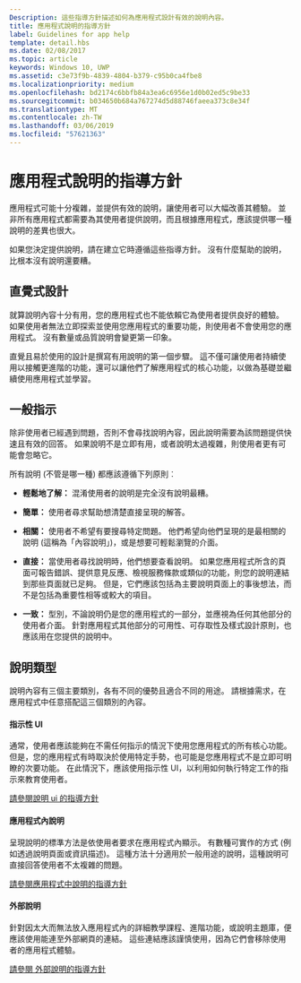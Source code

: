 ```yaml
---
Description: 這些指導方針描述如何為應用程式設計有效的說明內容。
title: 應用程式說明的指導方針
label: Guidelines for app help
template: detail.hbs
ms.date: 02/08/2017
ms.topic: article
keywords: Windows 10, UWP
ms.assetid: c3e73f9b-4839-4804-b379-c95b0ca4fbe8
ms.localizationpriority: medium
ms.openlocfilehash: bd2174c6bbfb84a3ea6c6956e1d0b02ed5c9be33
ms.sourcegitcommit: b034650b684a767274d5d88746faeea373c8e34f
ms.translationtype: MT
ms.contentlocale: zh-TW
ms.lasthandoff: 03/06/2019
ms.locfileid: "57621363"
---
```

# <a name="guidelines-for-app-help"></a>應用程式說明的指導方針



應用程式可能十分複雜，並提供有效的說明，讓使用者可以大幅改善其體驗。 並非所有應用程式都需要為其使用者提供說明，而且根據應用程式，應該提供哪一種說明的差異也很大。

如果您決定提供說明，請在建立它時遵循這些指導方針。 沒有什麼幫助的說明，比根本沒有說明還要糟。

## <a name="intuitive-design"></a>直覺式設計

就算說明內容十分有用，您的應用程式也不能依賴它為使用者提供良好的體驗。 如果使用者無法立即探索並使用您應用程式的重要功能，則使用者不會使用您的應用程式。 沒有數量或品質說明會變更第一印象。

直覺且易於使用的設計是撰寫有用說明的第一個步驟。 這不僅可讓使用者持續使用以接觸更進階的功能，還可以讓他們了解應用程式的核心功能，以做為基礎並繼續使用應用程式並學習。

## <a name="general-instructions"></a>一般指示

除非使用者已經遇到問題，否則不會尋找說明內容，因此說明需要為該問題提供快速且有效的回答。 如果說明不是立即有用，或者說明太過複雜，則使用者更有可能會忽略它。

所有說明 (不管是哪一種) 都應該遵循下列原則︰

-   **輕鬆地了解：** 混淆使用者的說明是完全沒有說明最糟。

-   **簡單：** 使用者尋求幫助想清楚直接呈現的解答。

-   **相關：** 使用者不希望有要搜尋特定問題。 他們希望向他們呈現的是最相關的說明 (這稱為「內容說明」)，或是想要可輕鬆瀏覽的介面。

-   **直接：** 當使用者尋找說明時，他們想要查看說明。 如果您應用程式所含的頁面可報告錯誤、提供意見反應、檢視服務條款或類似的功能，則您的說明連結到那些頁面就已足夠。 但是，它們應該包括為主要說明頁面上的事後想法，而不是包括為重要性相等或較大的項目。

-   **一致：** 型別，不論說明仍是您的應用程式的一部分，並應視為任何其他部分的使用者介面。 針對應用程式其他部分的可用性、可存取性及樣式設計原則，也應該用在您提供的說明中。

## <a name="types-of-help"></a>說明類型

說明內容有三個主要類別，各有不同的優勢且適合不同的用途。 請根據需求，在應用程式中任意搭配這三個類別的內容。

#### <a name="instructional-ui"></a>指示性 UI

通常，使用者應該能夠在不需任何指示的情況下使用您應用程式的所有核心功能。 但是，您的應用程式有時取決於使用特定手勢，也可能是您應用程式不是立即可明瞭的次要功能。 在此情況下，應該使用指示性 UI，以利用如何執行特定工作的指示來教育使用者。

[請參閱說明 ui 的指導方針](instructional-ui.md)

#### <a name="in-app-help"></a>應用程式內說明

呈現說明的標準方法是依使用者要求在應用程式內顯示。 有數種可實作的方式 (例如透過說明頁面或資訊描述)。 這種方法十分適用於一般用途的說明，這種說明可直接回答使用者不太複雜的問題。

[請參閱應用程式中說明的指導方針](in-app-help.md)

#### <a name="external-help"></a>外部說明

針對因太大而無法放入應用程式內的詳細教學課程、進階功能，或說明主題庫，便應該使用能連至外部網頁的連結。 這些連結應該謹慎使用，因為它們會移除使用者的應用程式體驗。

[請參閱 外部說明的指導方針](external-help.md)


